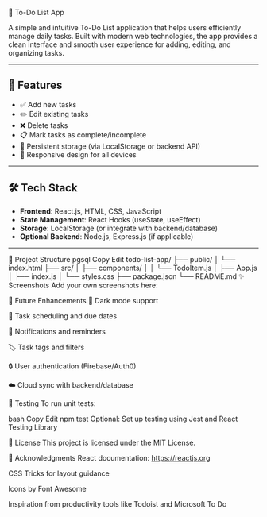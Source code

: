 📝 To-Do List App

A simple and intuitive To-Do List application that helps users efficiently manage daily tasks. Built with modern web technologies, the app provides a clean interface and smooth user experience for adding, editing, and organizing tasks.

---

## 🚀 Features

- ✅ Add new tasks
- ✏️ Edit existing tasks
- ❌ Delete tasks
- 📋 Mark tasks as complete/incomplete
- 💾 Persistent storage (via LocalStorage or backend API)
- 📱 Responsive design for all devices

---

## 🛠️ Tech Stack

- **Frontend**: React.js, HTML, CSS, JavaScript
- **State Management**: React Hooks (useState, useEffect)
- **Storage**: LocalStorage (or integrate with backend/database)
- **Optional Backend**: Node.js, Express.js (if applicable)

---


🧩 Project Structure
pgsql
Copy
Edit
todo-list-app/
├── public/
│   └── index.html
├── src/
│   ├── components/
│   │   └── TodoItem.js
│   ├── App.js
│   ├── index.js
│   └── styles.css
├── package.json
└── README.md
✨ Screenshots
Add your own screenshots here:


🧠 Future Enhancements
🌙 Dark mode support

📆 Task scheduling and due dates

🔔 Notifications and reminders

🏷️ Task tags and filters

🔒 User authentication (Firebase/Auth0)

☁️ Cloud sync with backend/database

🧪 Testing
To run unit tests:

bash
Copy
Edit
npm test
Optional: Set up testing using Jest and React Testing Library

📄 License
This project is licensed under the MIT License.

🙌 Acknowledgments
React documentation: https://reactjs.org

CSS Tricks for layout guidance

Icons by Font Awesome

Inspiration from productivity tools like Todoist and Microsoft To Do

